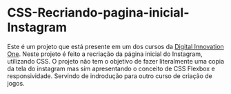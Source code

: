 # CSS-Recriando-pagina-inicial-Instagram
Este é um projeto que está presente em um dos cursos da [Digital Innovation One](https://digitalinnovation.one/). Neste projeto é feito a recriação da página inicial do Instagram, utilizando CSS.
O projeto não tem o objetivo de fazer literalmente uma copia da tela do instagram mas sim apresentando o conceito de CSS Flexbox e responsividade. Servindo de indrodução para outro curso de criação de jogos.
